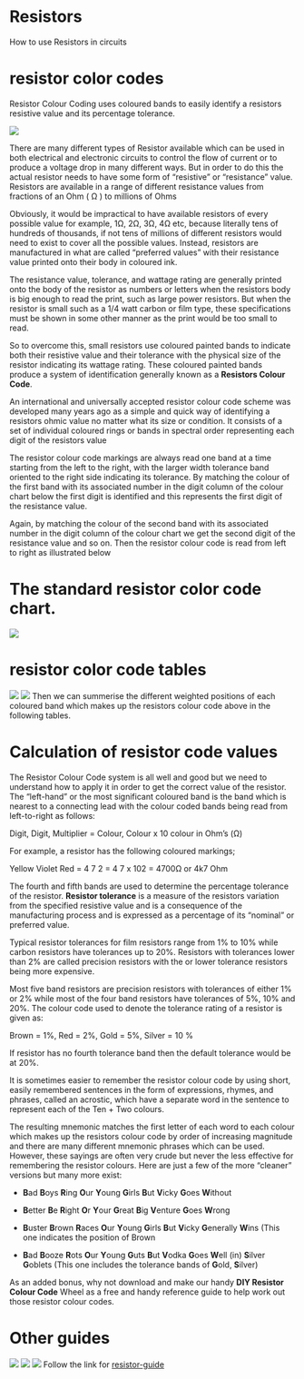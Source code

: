 # Resistors
How to use Resistors in circuits 
# resistor color codes
Resistor Colour Coding uses coloured bands to easily identify a resistors resistive value and its percentage tolerance.

![](Images/IMG_20220502_003000_409.jpg)

There are many different types of Resistor available which can be used in both electrical and electronic circuits to control the flow of current or to produce a voltage drop in many different ways. But in order to do this the actual resistor needs to have some form of “resistive” or “resistance” value. Resistors are available in a range of different resistance values from fractions of an Ohm ( Ω ) to millions of Ohms


Obviously, it would be impractical to have available resistors of every possible value for example, 1Ω, 2Ω, 3Ω, 4Ω etc, because literally tens of hundreds of thousands, if not tens of millions of different resistors would need to exist to cover all the possible values. Instead, resistors are manufactured in what are called “preferred values” with their resistance value printed onto their body in coloured ink.

The resistance value, tolerance, and wattage rating are generally printed onto the body of the resistor as numbers or letters when the resistors body is big enough to read the print, such as large power resistors. But when the resistor is small such as a 1/4 watt carbon or film type, these specifications must be shown in some other manner as the print would be too small to read.

So to overcome this, small resistors use coloured painted bands to indicate both their resistive value and their tolerance with the physical size of the resistor indicating its wattage rating. These coloured painted bands produce a system of identification generally known as a **Resistors Colour Code**.

An international and universally accepted resistor colour code scheme was developed many years ago as a simple and quick way of identifying a resistors ohmic value no matter what its size or condition. It consists of a set of individual coloured rings or bands in spectral order representing each digit of the resistors value

The resistor colour code markings are always read one band at a time starting from the left to the right, with the larger width tolerance band oriented to the right side indicating its tolerance. By matching the colour of the first band with its associated number in the digit column of the colour chart below the first digit is identified and this represents the first digit of the resistance value.

Again, by matching the colour of the second band with its associated number in the digit column of the colour chart we get the second digit of the resistance value and so on. Then the resistor colour code is read from left to right as illustrated below
# The standard resistor color code chart.
![](Images/IMG_20220501_233624_292.jpg)
# resistor color code tables
![](Images/IMG_20220502_010849_812.jpg)
![](Images/IMG_20220502_013216_200.jpg)
Then we can summerise the different weighted positions of each coloured band which makes up the resistors colour code above in the following tables.

# Calculation of resistor code values
The Resistor Colour Code system is all well and good but we need to understand how to apply it in order to get the correct value of the resistor. The “left-hand” or the most significant coloured band is the band which is nearest to a connecting lead with the colour coded bands being read from left-to-right as follows:

Digit, Digit, Multiplier = Colour, Colour x 10 colour  in Ohm’s (Ω)

For example, a resistor has the following coloured markings;

Yellow Violet Red = 4 7 2 = 4 7 x 102 = 4700Ω or 4k7 Ohm

The fourth and fifth bands are used to determine the percentage tolerance of the resistor. **Resistor tolerance** is a measure of the resistors variation from the specified resistive value and is a consequence of the manufacturing process and is expressed as a percentage of its “nominal” or preferred value.

Typical resistor tolerances for film resistors range from 1% to 10% while carbon resistors have tolerances up to 20%. Resistors with tolerances lower than 2% are called precision resistors with the or lower tolerance resistors being more expensive.


Most five band resistors are precision resistors with tolerances of either 1% or 2% while most of the four band resistors have tolerances of 5%, 10% and 20%. The colour code used to denote the tolerance rating of a resistor is given as:

Brown = 1%, Red = 2%, Gold = 5%, Silver = 10 %

If resistor has no fourth tolerance band then the default tolerance would be at 20%.

It is sometimes easier to remember the resistor colour code by using short, easily remembered sentences in the form of expressions, rhymes, and phrases, called an acrostic, which have a separate word in the sentence to represent each of the Ten + Two colours.

The resulting mnemonic matches the first letter of each word to each colour which makes up the resistors colour code by order of increasing magnitude and there are many different mnemonic phrases which can be used. However, these sayings are often very crude but never the less effective for remembering the resistor colours. Here are just a few of the more “cleaner” versions but many more exist:

- **B**ad **B**oys **R**ing **O**ur **Y**oung **G**irls **B**ut **V**icky **G**oes **W**ithout

- **B**etter **B**e **R**ight **O**r **Y**our **G**reat **B**ig **V**enture **G**oes **W**rong

- **B**uster **B**rown **R**aces **O**ur **Y**oung **G**irls **B**ut **V**icky **G**enerally **W**ins (This one indicates the position of Brown

- **B**ad **B**ooze **R**ots **O**ur **Y**oung **G**uts **B**ut **V**odka **G**oes **W**ell (in) **S**ilver **G**oblets (This one includes the tolerance bands of **G**old, **S**ilver)

As an added bonus, why not download and make our handy **DIY Resistor Colour Code** Wheel as a free and handy reference guide to help work out those resistor colour codes.

# Other guides
![](Images/IMG_20220501_234249_475.jpg)
![](Images/IMG_20220501_230512_130.jpg)
![](Images/IMG_20220501_231409_188.jpg)
Follow the link for [resistor-guide](Resistor-Guide.md)
